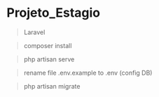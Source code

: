 # Projeto_Estagio

> Laravel

> composer install

> php artisan serve

> rename file .env.example to .env (config DB)

> php artisan migrate

